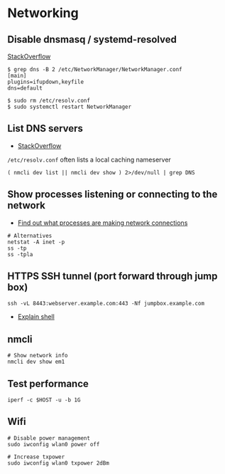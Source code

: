 # Networking

## Disable dnsmasq / systemd-resolved

[StackOverflow](https://askubuntu.com/a/907249)

```
$ grep dns -B 2 /etc/NetworkManager/NetworkManager.conf
[main]
plugins=ifupdown,keyfile
dns=default

$ sudo rm /etc/resolv.conf
$ sudo systemctl restart NetworkManager
```

## List DNS servers

* [StackOverflow](https://unix.stackexchange.com/a/77633)

`/etc/resolv.conf` often lists a local caching nameserver

```
( nmcli dev list || nmcli dev show ) 2>/dev/null | grep DNS
```

## Show processes listening or connecting to the network

* [Find out what processes are making network connections](https://shallowsky.com/blog/linux/monitor-net-connections.html)

```
# Alternatives
netstat -A inet -p
ss -tp
ss -tpla
```

## HTTPS SSH tunnel (port forward through jump box)

```
ssh -vL 8443:webserver.example.com:443 -Nf jumpbox.example.com
```
* [Explain shell](https://explainshell.com/explain?cmd=ssh++-vL+8443%3Awebserver.example.com%3A443+-Nf+jumpbox.example.com)

## nmcli

```
# Show network info
nmcli dev show em1
```

## Test performance
```
iperf -c $HOST -u -b 1G
```

## Wifi
```
# Disable power management
sudo iwconfig wlan0 power off

# Increase txpower
sudo iwconfig wlan0 txpower 2dBm
```
